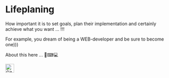 # Lifeplaning

How important it is to set goals, plan their implementation and certainly achieve what you want ... !!! 

For example, you dream of being a WEB-developer and be sure to become one)))

About this here ... 💾⌨💻

<img alt="GitHub commit activity" src="https://img.shields.io/github/commit-activity/y/tamga05/Lifeplaning?style=flat-square" height="27">

